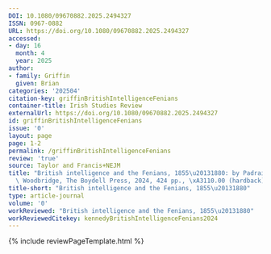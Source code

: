 ```yaml
---
DOI: 10.1080/09670882.2025.2494327
ISSN: 0967-0882
URL: https://doi.org/10.1080/09670882.2025.2494327
accessed:
- day: 16
  month: 4
  year: 2025
author:
- family: Griffin
  given: Brian
categories: '202504'
citation-key: griffinBritishIntelligenceFenians
container-title: Irish Studies Review
externalUrl: https://doi.org/10.1080/09670882.2025.2494327
id: griffinBritishIntelligenceFenians
issue: '0'
layout: page
page: 1-2
permalink: /griffinBritishIntelligenceFenians
review: 'true'
source: Taylor and Francis+NEJM
title: "British intelligence and the Fenians, 1855\u20131880: by Padraic C. Kennedy,\
  \ Woodbridge, The Boydell Press, 2024, 424 pp., \xA3110.00 (hardback), ISBN 9781837651061"
title-short: "British intelligence and the Fenians, 1855\u20131880"
type: article-journal
volume: '0'
workReviewed: "British intelligence and the Fenians, 1855\u20131880"
workReviewedCitekey: kennedyBritishIntelligenceFenians2024
---
```

{% include reviewPageTemplate.html %}